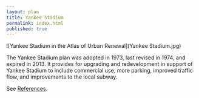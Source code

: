 ```yaml
---
layout: plan
title: Yankee Stadium
permalink: index.html
published: true
---
```


![Yankee Stadium in the Atlas of Urban Renewal](Yankee Stadium.jpg)

The Yankee Stadium plan was adopted in 1973, last revised in 1974, and expired in 2013. It provides for upgrading and redevelopment in support of Yankee Stadium to include commercial use, more parking, improved traffic flow, and improvements to the local subway.

See [References](http://www.urbanreviewer.org/#page=references.html).